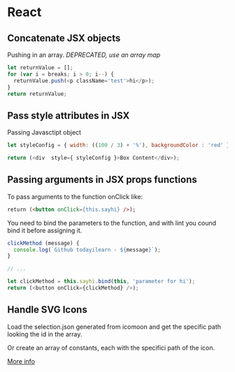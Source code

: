 # React

## Concatenate JSX objects

Pushing in an array.
*DEPRECATED, use an array map*

```javascript
let returnValue = [];
for (var i = breaks; i > 0; i--) {
  returnValue.push(<p className='test'>hi</p>);
}
return returnValue;
```

## Pass style attributes in JSX

Passing Javasctipt object

```javascript
let styleConfig = { width: ((100 / 3) + '%'), backgroundColor : 'red' };

return (<div  style={ styleConfig }>Box Content</div>);
```

## Passing arguments in JSX props functions

To pass arguments to the function onClick like:

```html
return (<button onClick={this.sayhi} />);
```

You need to bind the parameters to the function, and with lint you cound bind it before assigning it.

```javascript
clickMethod (message) {
  console.log(`Github todayilearn - ${message}`);
}

// ...

let clickMethod = this.sayhi.bind(this, 'parameter for hi');
return (<button onClick={clickMethod} />);
```

## Handle SVG Icons

Load the selection.json generated from icomoon and get the specific path looking the id in the array.

Or create an array of constants, each with the specifici path of the icon.

[More info](https://medium.com/@david.gilbertson/icons-as-react-components-de3e33cb8792#.94idpw6dp)

